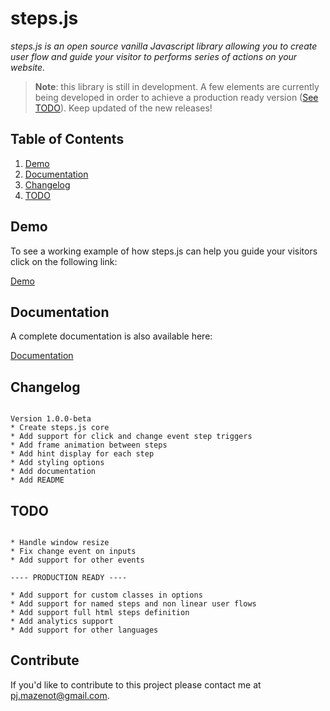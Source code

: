 # steps.js

*steps.js is an open source vanilla Javascript library allowing you to create user flow and guide your visitor to performs series of actions on your website.*

> **Note**: this library is still in development. A few elements are currently being developed in order to achieve a production ready version ([See TODO](#todo)). Keep updated of the new releases!

## Table of Contents

  1. [Demo](#demo)
  1. [Documentation](#documentation)
  1. [Changelog](#changelog)
  1. [TODO](#todo)

## Demo 

To see a working example of how steps.js can help you guide your visitors click on the following link:

[Demo](https://stepsjs.com "")

## Documentation

A complete documentation is also available here: 

[Documentation](https://stepsjs.com/#getting-started "")

## Changelog

```

Version 1.0.0-beta
* Create steps.js core
* Add support for click and change event step triggers
* Add frame animation between steps
* Add hint display for each step
* Add styling options
* Add documentation
* Add README

```

## TODO

```

* Handle window resize
* Fix change event on inputs
* Add support for other events

---- PRODUCTION READY ----

* Add support for custom classes in options
* Add support for named steps and non linear user flows
* Add support full html steps definition
* Add analytics support
* Add support for other languages

```

## Contribute

If you'd like to contribute to this project please contact me at [pj.mazenot@gmail.com](mailto:pj.mazenot@gmail.com "").